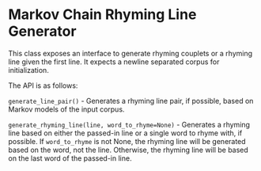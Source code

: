 # Markov Chain Rhyming Line Generator

This class exposes an interface to generate rhyming couplets or a rhyming line given the first line.
It expects a newline separated corpus for initialization.

The API is as follows:

`generate_line_pair()` - Generates a rhyming line pair, if possible, based on Markov models of the input corpus.

`generate_rhyming_line(line, word_to_rhyme=None)` - Generates a rhyming line based on either the passed-in line or a single word to rhyme with, if possible. If `word_to_rhyme` is not None, the rhyming line will be generated based on the word, not the line. Otherwise, the rhyming line will be based on the last word of the passed-in line.
